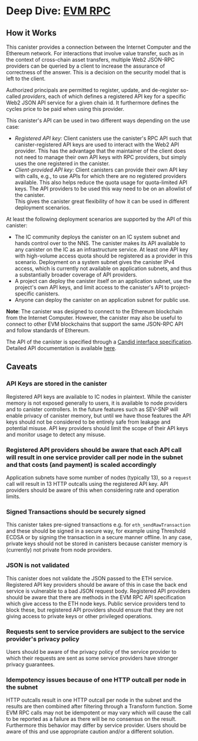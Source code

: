 # Deep Dive: [EVM RPC](https://github.com/internet-computer-protocol/ic-eth-rpc)

## How it Works

This canister provides a connection between the Internet Computer and the Ethereum network. For interactions that involve value transfer, such as in the context of cross-chain asset transfers, multiple Web2 JSON-RPC providers can be queried by a client to increase the assurance of correctness of the answer. This is a decision on the security model that is left to the client.

Authorized principals are permitted to register, update, and de-register so-called *providers*, each of which defines a registered API key for a specific Web2 JSON API service for a given chain id. It furthermore defines the cycles price to be paid when using this provider.	

This canister's API can be used in two different ways depending on the use case:	
* *Registered API key:* Client canisters use the canister's RPC API such that canister-registered API keys are used to interact with the Web2 API provider. This has the advantage that the maintainer of the client does not need to manage their own API keys with RPC providers, but simply uses the one registered in the canister.	
* *Client-provided API key:* Client canisters can provide their own API key with calls, e.g., to use APIs for which there are no registered providers available. This also helps reduce the quota usage for quota-limited API keys. The API providers to be used this way need to be on an allowlist of the canister.	
This gives the canister great flexibility of how it can be used in different deployment scenarios.	

At least the following deployment scenarios are supported by the API of this canister:	
* The IC community deploys the canister on an IC system subnet and hands control over to the NNS. The canister makes its API available to any canister on the IC as an infrastructure service. At least one API key with high-volume access quota should be registered as a provider in this scenario. Deployment on a system subnet gives the canister IPv4 access, which is currently not available on application subnets, and thus a substantially broader coverage of API providers.	
* A project can deploy the canister itself on an application subnet, use the project's own API keys, and limit access to the canister's API to project-specific canisters.	
* Anyone can deploy the canister on an application subnet for public use.	

**Note**: The canister was designed to connect to the Ethereum blockchain from the Internet Computer. However, the canister may also be useful to connect to other EVM blockchains that support the same JSON-RPC API and follow standards of Ethereum.	

The API of the canister is specified through a [Candid interface specification](./candid/evm_rpc.did). Detailed API documentation is available [here](./API.md).

## Caveats

### API Keys are stored in the canister	

Registered API keys are available to IC nodes in plaintext.  While the canister memory is not exposed generally to users, it is available to node providers and to canister controllers.  In the future features such as SEV-SNP will enable privacy of canister memory, but until we have those features the API keys should not be considered to be entirely safe from leakage and potential misuse. API key providers should limit the scope of their API keys and monitor usage to detect any misuse.	

### Registered API providers should be aware that each API call will result in one service provider call per node in the subnet and that costs (and payment) is scaled accordingly	

Application subnets have some number of nodes (typically 13), so a `request` call will result in 13 HTTP outcalls using the registered API key. API providers should be aware of this when considering rate and operation limits.	

### Signed Transactions should be securely signed	

This canister takes pre-signed transactions e.g. for `eth_sendRawTransaction` and these should be signed in a secure way, for example using Threshold ECDSA or by signing the transaction in a secure manner offline.  In any case, private keys should not be stored in canisters because canister memory is (currently) not private from node providers.	

### JSON is not validated	

This canister does not validate the JSON passed to the ETH service.  Registered API key providers should be aware of this in case the back end service is vulnerable to a bad JSON request body.  Registered API providers should be aware that there are methods in the EVM RPC API specification which give access to the ETH node keys.  Public service providers tend to block these, but registered API providers should ensure that they are not giving access to private keys or other privileged operations.	

### Requests sent to service providers are subject to the service provider's privacy policy	

Users should be aware of the privacy policy of the service provider to which their requests are sent as some service providers have stronger privacy guarantees.	

### Idempotency issues because of one HTTP outcall per node in the subnet	

HTTP outcalls result in one HTTP outcall per node in the subnet and the results are then combined after filtering through a Transform function.  Some EVM RPC calls may not be idempotent or may vary which will cause the call to be reported as a failure as there will be no consensus on the result.  Furthermore this behavior may differ by service provider.  Users should be aware of this and use appropriate caution and/or a different solution.
